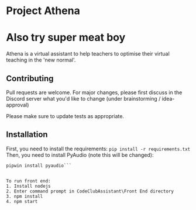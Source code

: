 # Project Athena
# Also try super meat boy
Athena is a virtual assistant to help teachers to optimise their virtual teaching in the 'new normal'.


## Contributing
Pull requests are welcome. For major changes, please first discuss in the Discord server what you'd like to change
(under brainstorming / idea-approval)

Please make sure to update tests as appropriate.

## Installation
First, you need to install the requirements:
```pip install -r requirements.txt```
Then, you need to install PyAudio (note this will be changed):
```pip install pipwin
pipwin install pyaudio```


To run front end:
1. Install nodejs
2. Enter command prompt in CodeClubAssistant\Front End directory
3. npm install
4. npm start

